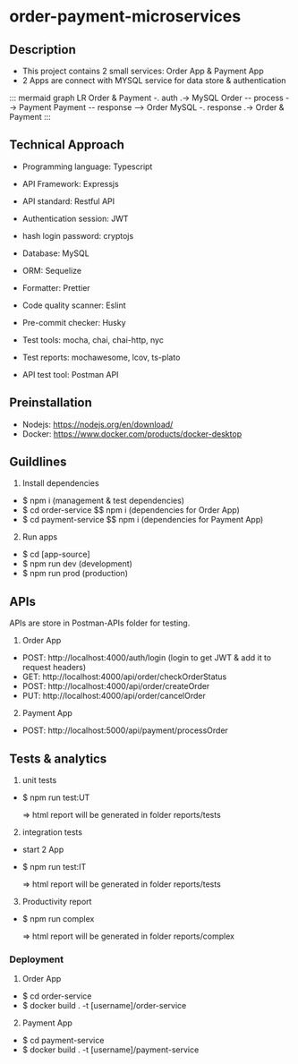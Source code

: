 # order-payment-microservices

## Description

- This project contains 2 small services: Order App & Payment App
- 2 Apps are connect with MYSQL service for data store & authentication

::: mermaid
graph LR
Order & Payment -. auth .-> MySQL
Order -- process --> Payment
Payment -- response --> Order
MySQL -. response .-> Order & Payment
:::

## Technical Approach

- Programming language: Typescript

- API Framework: Expressjs

- API standard: Restful API

- Authentication session: JWT

- hash login password: cryptojs

- Database: MySQL

- ORM: Sequelize

- Formatter: Prettier

- Code quality scanner: Eslint

- Pre-commit checker: Husky

- Test tools: mocha, chai, chai-http, nyc

- Test reports: mochawesome, lcov, ts-plato

- API test tool: Postman API

## Preinstallation

- Nodejs: https://nodejs.org/en/download/
- Docker: https://www.docker.com/products/docker-desktop

## Guildlines

1. Install dependencies

- \$ npm i (management & test dependencies)
- \$ cd order-service $$ npm i (dependencies for Order App)
- \$ cd payment-service $$ npm i (dependencies for Payment App)

2. Run apps

- \$ cd [app-source]
- \$ npm run dev (development)
- \$ npm run prod (production)

## APIs

APIs are store in Postman-APIs folder for testing.

1. Order App

- POST: http://localhost:4000/auth/login (login to get JWT & add it to request headers)
- GET: http://localhost:4000/api/order/checkOrderStatus
- POST: http://localhost:4000/api/order/createOrder
- PUT: http://localhost:4000/api/order/cancelOrder

2. Payment App

- POST: http://localhost:5000/api/payment/processOrder

## Tests & analytics

1. unit tests

- \$ npm run test:UT

  => html report will be generated in folder reports/tests

2. integration tests

- start 2 App
- \$ npm run test:IT

  => html report will be generated in folder reports/tests

3. Productivity report

- \$ npm run complex

  => html report will be generated in folder reports/complex

### Deployment

1. Order App

- \$ cd order-service
- \$ docker build . -t [username]/order-service

2. Payment App

- \$ cd payment-service
- \$ docker build . -t [username]/payment-service
